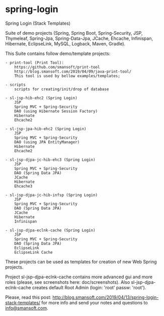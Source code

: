 # spring-login

Spring Login (Stack Templates)

Suite of demo projects (Spring, Spring Boot, Spring-Security, JSP, Thymeleaf, Spring-Jpa, Spring-Data-Jpa, JCache, Ehcache, Infinispan, Hibernate, EclipseLink, MySQL, Logback, Maven, Gradle).

This Suite contains follow demo/template projects:

	- print-tool (Print Tool):
		https://github.com/smansoft/print-tool
		http://blog.smansoft.com/2019/04/09/java-print-tool/
		This tool is used by bellow examples/templates;
	
	- scripts 
		scripts for creating/init/drop of database

	- sl-jsp-hib-ehc2 (Spring Login)
		JSP
		Spring MVC + Spring-Security
		DAO (using Hibernate Session Factory)
		Hibernate
		Ehcache2
	
	- sl-jsp-jpa-hib-ehc2 (Spring Login)
		JSP
		Spring MVC + Spring-Security
		DAO (using JPA EntityManager)
		Hibernate
		Ehcache2

	- sl-jsp-djpa-jc-hib-ehc3 (Spring Login)
		JSP
		Spring MVC + Spring-Security
		DAO (Spring Data JPA)
		JCache
		Hibernate
		Ehcache3
	
	- sl-jsp-djpa-jc-hib-infsp (Spring Login)
		JSP
		Spring MVC + Spring-Security
		DAO (Spring Data JPA)
		JCache
		Hibernate
		Infinispan

	- sl-jsp-djpa-eclnk-cache (Spring Login)
		JSP
		Spring MVC + Spring-Security
		DAO (Spring Data JPA)
		EclipseLink
		EclipseLink Cache


These projects can be used as templates for creation of new Web Spring projects.

Project sl-jsp-djpa-eclnk-cache contains more advanced gui and more roles 
(please, see screenshots here: doc/screenshots).
Also sl-jsp-djpa-eclnk-cache creates default Root Admin (login: 'root' passw: 'root').

Please, read this post: http://blog.smansoft.com/2019/04/13/spring-login-stack-templates/
for more info and send your notes and questions to info@smansoft.com.

